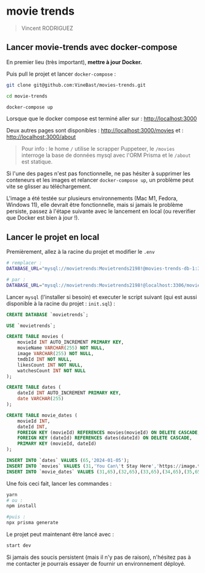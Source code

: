 # movie trends
> Vincent RODRIGUEZ
## Lancer movie-trends avec docker-compose

En premier lieu (très important), **mettre à jour Docker.**

Puis pull le projet et lancer `docker-compose` :

```bash
git clone git@github.com:VineBast/movies-trends.git

cd movie-trends

docker-compose up
```

Lorsque que le docker compose est terminé aller sur : [http://localhost:3000](http://localhost:3000)

Deux autres pages sont disponibles : [http://localhost:3000/movies](http://localhost:3000/movies) et : [http://localhost:3000/about](http://localhost:3000/about)

> Pour info : le home `/` utilise le scrapper Puppeteer, le `/movies` interroge la base de données mysql avec l'ORM Prisma et le `/about` est statique.

Si l'une des pages n'est pas fonctionnelle, ne pas hésiter à supprimer les conteneurs et les images et relancer `docker-compose up`, un problème peut vite se glisser au téléchargement.

L'image a été testée sur plusieurs environnements (Mac M1, Fedora, Windows 11), elle devrait être fonctionnelle, mais si jamais le problème persiste, passez à l'étape suivante avec le lancement en local (ou reverifier que Docker est bien à jour !).

## Lancer le projet en local

Premièrement, allez à la racine du projet et modifier le `.env`

```bash
# remplacer :
DATABASE_URL="mysql://movietrends:Movietrends2198!@movies-trends-db-1:3306/movietrends"

# par :
DATABASE_URL="mysql://movietrends:Movietrends2198!@localhost:3306/movietrends"
```
Lancer `mysql` (l'installer si besoin) et executer le script suivant (qui est aussi disponible à la racine du projet : `init.sql`) :
```sql
CREATE DATABASE `movietrends`;

USE `movietrends`;

CREATE TABLE movies (
    movieId INT AUTO_INCREMENT PRIMARY KEY,
    movieName VARCHAR(255) NOT NULL,
    image VARCHAR(255) NOT NULL,
    tmdbId INT NOT NULL,
    likesCount INT NOT NULL,
    watchesCount INT NOT NULL
);

CREATE TABLE dates (
    dateId INT AUTO_INCREMENT PRIMARY KEY,
    date VARCHAR(255)
);

CREATE TABLE movie_dates (
    movieId INT,
    dateId INT,
    FOREIGN KEY (movieId) REFERENCES movies(movieId) ON DELETE CASCADE,
    FOREIGN KEY (dateId) REFERENCES dates(dateId) ON DELETE CASCADE,
    PRIMARY KEY (movieId, dateId)
);

INSERT INTO `dates` VALUES (65,'2024-01-05');
INSERT INTO `movies` VALUES (31,'You Can\'t Stay Here','https://image.tmdb.org/t/p/original/qgJKbZ0v3WfY029II0Bk3lQLfBv.jpg',994629,16,62),(32,'Artie Shaw: Time Is All You\'ve Got','https://image.tmdb.org/t/p/original/wF1dlABQvRxU34y7B0DENzweOvC.jpg',114521,20,117),(33,'The Bricklayer','https://image.tmdb.org/t/p/original/36pYugctLa70NmwMEgXTR1G31Kq.jpg',927107,60,550),(34,'He Went That Way','https://image.tmdb.org/t/p/original/lMiBS03cEg6kMCdZ0p28oyx8d6i.jpg',836972,27,278),(35,'Mayhem!','https://image.tmdb.org/t/p/original/tCxdbYDOh8zhHfpkCeHbICBQTdG.jpg',959092,26,131);
INSERT INTO `movie_dates` VALUES (31,65),(32,65),(33,65),(34,65),(35,65);

```

Une fois ceci fait, lancer les commandes :

```bash
yarn
# ou :
npm install

#puis :
npx prisma generate
```
Le projet peut maintenant être lancé avec :
```bash
start dev
```
Si jamais des soucis persistent (mais il n'y pas de raison), n'hésitez pas à me contacter je pourrais essayer de fournir un environnement déployé.

